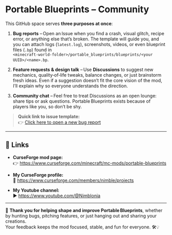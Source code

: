 #  Portable Blueprints – Community

This GitHub space serves **three purposes at once**:  

1. **Bug reports** – Open an Issue when you find a crash, visual glitch, recipe error, or anything else that’s broken. The template will guide you, and you can attach logs (`latest.log`), screenshots, videos, or even blueprint files (`.bp`) found in  
   `<minecraft-world-folder>/portable_blueprints/blueprints/<your UUID>/<name>.bp`.

2. **Feature requests & design talk** – Use **Discussions** to suggest new mechanics, quality‑of‑life tweaks, balance changes, or just brainstorm fresh ideas. Even if a suggestion doesn’t fit the core vision of the mod, I’ll explain why so everyone understands the direction.

3. **Community chat** – Feel free to treat Discussions as an open lounge: share tips or ask questions. Portable Blueprints exists because of players like you, so don’t be shy.

> **Quick link to issue template:**  
> 👉 [Click here to open a new bug report](https://github.com/nimblonia/Mod_Portable_blueprint_Community/issues/new/choose)

---


## 🔗 Links

- **CurseForge mod page:**  
  👉 https://www.curseforge.com/minecraft/mc-mods/portable-blueprints  

- **My CurseForge profile:**  
  👤 https://www.curseforge.com/members/nimble/projects

- **My Youtube channel:**  
  ▶️ https://www.youtube.com/@Nimblonia

---

🙌 **Thank you for helping shape and improve Portable Blueprints**, whether by hunting bugs, pitching features, or just hanging out and sharing your creations.  
Your feedback keeps the mod focused, stable, and fun for everyone. 🛠️💡

